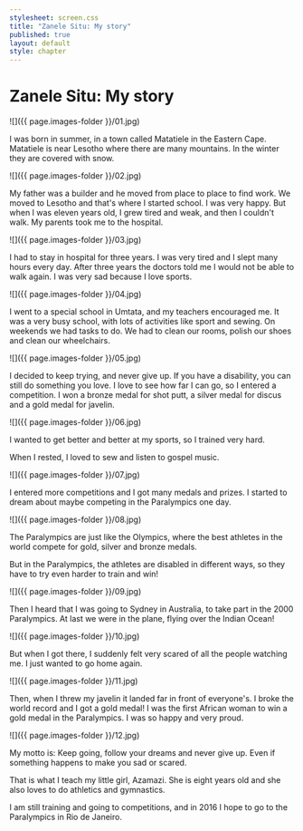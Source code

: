 ```yaml
---
stylesheet: screen.css
title: "Zanele Situ: My story"
published: true
layout: default
style: chapter
---
```


# Zanele Situ: My story

![]({{ page.images-folder }}/01.jpg)

I was born in summer, in a town called Matatiele in the Eastern Cape. Matatiele is near Lesotho where there are many mountains. In the winter they are covered with snow. 

![]({{ page.images-folder }}/02.jpg)

My father was a builder and he moved from place to place to find work. We moved to Lesotho and that's where I started school. I was very happy. But when I was eleven years old, I grew tired and weak, and then I couldn't walk. My parents took me to the hospital. 

![]({{ page.images-folder }}/03.jpg)

I had to stay in hospital for three years. I was very tired and I slept many hours every day. After three years the doctors told me I would not be able to walk again. I was very sad because I love sports.

![]({{ page.images-folder }}/04.jpg)

I went to a special school in Umtata, and my teachers encouraged me. It was a very busy school, with lots of activities like sport and sewing. On weekends we had tasks to do. We had to clean our rooms, polish our shoes and clean our wheelchairs.

![]({{ page.images-folder }}/05.jpg)

I decided to keep trying, and never give up. If you have a disability, you can still do something you love. I love to see how far I can go, so I entered a competition. I won a bronze medal for shot putt, a silver medal for discus and a gold medal for javelin.

![]({{ page.images-folder }}/06.jpg)

I wanted to get better and better at my sports, so I trained very hard.

When I rested, I loved to sew and listen to gospel music.

![]({{ page.images-folder }}/07.jpg)

I entered more competitions and I got many medals and prizes. I started to dream about maybe competing in the Paralympics one day.

![]({{ page.images-folder }}/08.jpg)

The Paralympics are just like the Olympics, where the best athletes in the world compete for gold, silver and bronze medals.

But in the Paralympics, the athletes are disabled in different ways, so they have to try even harder to train and win!

![]({{ page.images-folder }}/09.jpg)

Then I heard that I was going to Sydney in Australia, to take part in the 2000 Paralympics. At last we were in the plane, flying over the Indian Ocean!

![]({{ page.images-folder }}/10.jpg)

But when I got there, I suddenly felt very scared of all the people watching me. I just wanted to go home again.

![]({{ page.images-folder }}/11.jpg)

Then, when I threw my javelin it landed far in front of everyone's. I broke the world record and I got a gold medal! I was the first African woman to win a gold medal in the Paralympics. I was so happy and very proud.

![]({{ page.images-folder }}/12.jpg)

My motto is: Keep going, follow your dreams and never give up. Even if something happens to make you sad or scared.

That is what I teach my little girl, Azamazi. She is eight years old and she also loves to do athletics and gymnastics.

I am still training and going to competitions, and in 2016 I hope to go to the Paralympics in Rio de Janeiro.
